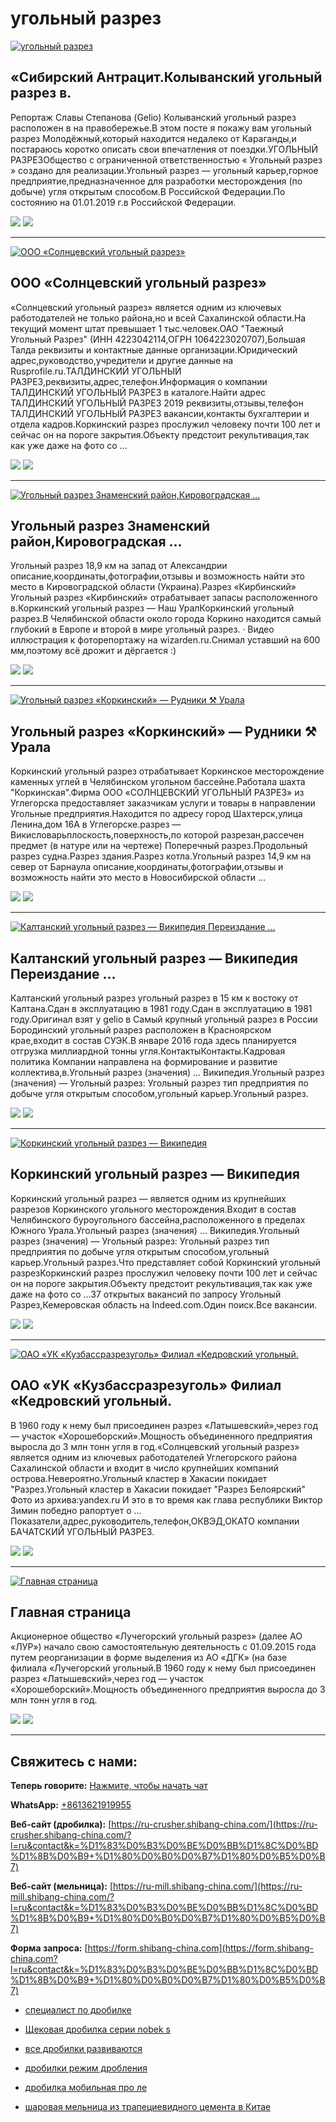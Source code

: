 # угольный разрез

<a href="https://swt.shibang-china.com/?l=ru&img&k=%D1%83%D0%B3%D0%BE%D0%BB%D1%8C%D0%BD%D1%8B%D0%B9+%D1%80%D0%B0%D0%B7%D1%80%D0%B5%D0%B7" target="_blank">![угольный разрез](http://static.shibang-china.com/all-800x300/1317.jpg)</a>

## &#171;Сибирский Антрацит.Колыванский угольный разрез в.
Репортаж Славы Степанова (Gelio) Колыванский угольный разрез расположен в на правобережье.В этом посте я покажу вам угольный разрез Молодёжный,который находится недалеко от Караганды,и постараюсь коротко описать свои впечатления от поездки.УГОЛЬНЫЙ РАЗРЕЗОбщество с ограниченной ответственностью &#171; Угольный разрез &#187; создано для реализации.Угольный разрез — угольный карьер,горное предприятие,предназначенное для разработки месторождения (по добыче) угля открытым способом.В Российской Федерации.По состоянию на 01.01.2019 г.в Российской Федерации.


<a href="https://whatsapp.shibangsoft.com/WhatsApp.php" target="_blank" title="WhatsApp">![](http://static.shibang-china.com/icon/whatsapp.png)</a> <a href="https://swt.shibang-china.com/?l=ru&icon&k=%D1%83%D0%B3%D0%BE%D0%BB%D1%8C%D0%BD%D1%8B%D0%B9+%D1%80%D0%B0%D0%B7%D1%80%D0%B5%D0%B7" target="_blank">![](http://static.shibang-china.com/icon/chat-ru.png)</a>

---

<a href="https://swt.shibang-china.com/?l=ru&img&k=%D1%83%D0%B3%D0%BE%D0%BB%D1%8C%D0%BD%D1%8B%D0%B9+%D1%80%D0%B0%D0%B7%D1%80%D0%B5%D0%B7" target="_blank">![ООО &#171;Солнцевский угольный разрез&#187;](http://static.shibang-china.com/all-800x300/243.jpg)</a>

## ООО &#171;Солнцевский угольный разрез&#187;
&#171;Солнцевский угольный разрез&#187; является одним из ключевых работодателей не только района,но и всей Сахалинской области.На текущий момент штат превышает 1 тыс.человек.ОАО &quot;Таежный Угольный Разрез&quot; (ИНН 4223042114,ОГРН 1064223020707),Большая Талда реквизиты и контактные данные организации.Юридический адрес,руководство,учредители и другие данные на Rusprofile.ru.ТАЛДИНСКИЙ УГОЛЬНЫЙ РАЗРЕЗ,реквизиты,адрес,телефон.Информация о компании ТАЛДИНСКИЙ УГОЛЬНЫЙ РАЗРЕЗ в каталоге.Найти адрес ТАЛДИНСКИЙ УГОЛЬНЫЙ РАЗРЕЗ 2019 реквизиты,отзывы,телефон ТАЛДИНСКИЙ УГОЛЬНЫЙ РАЗРЕЗ вакансии,контакты бухгалтерии и отдела кадров.Коркинский разрез прослужил человеку почти 100 лет и сейчас он на пороге закрытия.Объекту предстоит рекультивация,так как уже даже на фото со …


<a href="https://whatsapp.shibangsoft.com/WhatsApp.php" target="_blank" title="WhatsApp">![](http://static.shibang-china.com/icon/whatsapp.png)</a> <a href="https://swt.shibang-china.com/?l=ru&icon&k=%D1%83%D0%B3%D0%BE%D0%BB%D1%8C%D0%BD%D1%8B%D0%B9+%D1%80%D0%B0%D0%B7%D1%80%D0%B5%D0%B7" target="_blank">![](http://static.shibang-china.com/icon/chat-ru.png)</a>

---

<a href="https://swt.shibang-china.com/?l=ru&img&k=%D1%83%D0%B3%D0%BE%D0%BB%D1%8C%D0%BD%D1%8B%D0%B9+%D1%80%D0%B0%D0%B7%D1%80%D0%B5%D0%B7" target="_blank">![Угольный разрез Знаменский район,Кировоградская …](http://static.shibang-china.com/all-800x300/278.jpg)</a>

## Угольный разрез Знаменский район,Кировоградская …
Угольный разрез 18,9 км на запад от Александрии описание,координаты,фотографии,отзывы и возможность найти это место в Кировоградской области (Украина).Разрез &#171;Кирбинский&#187; Угольный разрез &#171;Кирбинский&#187; отрабатывает запасы расположенного в.Коркинский угольный разрез — Наш УралКоркинский угольный разрез.В Челябинской области около города Коркино находится самый глубокий в Европе и второй в мире угольный разрез.&nbsp;&#0183;&#32;Видео иллюстрация к фоторепортажу на wizarden.ru.Снимал уставший на 600 мм,поэтому всё дрожит и дёргается :)


<a href="https://whatsapp.shibangsoft.com/WhatsApp.php" target="_blank" title="WhatsApp">![](http://static.shibang-china.com/icon/whatsapp.png)</a> <a href="https://swt.shibang-china.com/?l=ru&icon&k=%D1%83%D0%B3%D0%BE%D0%BB%D1%8C%D0%BD%D1%8B%D0%B9+%D1%80%D0%B0%D0%B7%D1%80%D0%B5%D0%B7" target="_blank">![](http://static.shibang-china.com/icon/chat-ru.png)</a>

---

<a href="https://swt.shibang-china.com/?l=ru&img&k=%D1%83%D0%B3%D0%BE%D0%BB%D1%8C%D0%BD%D1%8B%D0%B9+%D1%80%D0%B0%D0%B7%D1%80%D0%B5%D0%B7" target="_blank">![Угольный разрез &#171;Коркинский&#187; — Рудники ⚒ Урала](http://static.shibang-china.com/all-800x300/99.jpg)</a>

## Угольный разрез &#171;Коркинский&#187; — Рудники ⚒ Урала
Коркинский угольный разрез отрабатывает Коркинское месторождение каменных углей в Челябинском угольном бассейне.Работала шахта &quot;Коркинская&quot;.Фирма ООО &#171;СОЛНЦЕВСКИЙ УГОЛЬНЫЙ РАЗРЕЗ&#187; из Углегорска предоставляет заказчикам услуги и товары в направлении Угольные предприятия.Находится по адресу город Шахтерск,улица Ленина,дом 16А в Углегорске.разрез — Викисловарьплоскость,поверхность,по которой разрезан,рассечен предмет (в натуре или на чертеже) Поперечный разрез.Продольный разрез судна.Разрез здания.Разрез котла.Угольный разрез 14,9 км на север от Барнаула описание,координаты,фотографии,отзывы и возможность найти это место в Новосибирской области …


<a href="https://whatsapp.shibangsoft.com/WhatsApp.php" target="_blank" title="WhatsApp">![](http://static.shibang-china.com/icon/whatsapp.png)</a> <a href="https://swt.shibang-china.com/?l=ru&icon&k=%D1%83%D0%B3%D0%BE%D0%BB%D1%8C%D0%BD%D1%8B%D0%B9+%D1%80%D0%B0%D0%B7%D1%80%D0%B5%D0%B7" target="_blank">![](http://static.shibang-china.com/icon/chat-ru.png)</a>

---

<a href="https://swt.shibang-china.com/?l=ru&img&k=%D1%83%D0%B3%D0%BE%D0%BB%D1%8C%D0%BD%D1%8B%D0%B9+%D1%80%D0%B0%D0%B7%D1%80%D0%B5%D0%B7" target="_blank">![Калтанский угольный разрез — Википедия Переиздание …](http://static.shibang-china.com/all-800x300/889.jpg)</a>

## Калтанский угольный разрез — Википедия Переиздание …
Калтанский угольный разрез угольный разрез в 15 км к востоку от Калтана.Сдан в эксплуатацию в 1981 году.Сдан в эксплуатацию в 1981 году.Оригинал взят у gelio в Самый крупный угольный разрез в России Бородинский угольный разрез расположен в Красноярском крае,входит в состав СУЭК.В январе 2016 года здесь планируется отгрузка миллиардной тонны угля.КонтактыКонтакты.Кадровая политика Компании направлена на формирование и развитие коллектива,в.Угольный разрез (значения) … Википедия.Угольный разрез (значения) — Угольный разрез: Угольный разрез тип предприятия по добыче угля открытым способом,угольный карьер.Угольный разрез.


<a href="https://whatsapp.shibangsoft.com/WhatsApp.php" target="_blank" title="WhatsApp">![](http://static.shibang-china.com/icon/whatsapp.png)</a> <a href="https://swt.shibang-china.com/?l=ru&icon&k=%D1%83%D0%B3%D0%BE%D0%BB%D1%8C%D0%BD%D1%8B%D0%B9+%D1%80%D0%B0%D0%B7%D1%80%D0%B5%D0%B7" target="_blank">![](http://static.shibang-china.com/icon/chat-ru.png)</a>

---

<a href="https://swt.shibang-china.com/?l=ru&img&k=%D1%83%D0%B3%D0%BE%D0%BB%D1%8C%D0%BD%D1%8B%D0%B9+%D1%80%D0%B0%D0%B7%D1%80%D0%B5%D0%B7" target="_blank">![Коркинский угольный разрез — Википедия](http://static.shibang-china.com/all-800x300/546.jpg)</a>

## Коркинский угольный разрез — Википедия
Коркинский угольный разрез — является одним из крупнейших разрезов Коркинского угольного месторождения.Входит в состав Челябинского буроугольного бассейна,расположенного в пределах Южного Урала.Угольный разрез (значения) … Википедия.Угольный разрез (значения) — Угольный разрез: Угольный разрез тип предприятия по добыче угля открытым способом,угольный карьер.Угольный разрез.Что представляет собой Коркинский угольный разрезКоркинский разрез прослужил человеку почти 100 лет и сейчас он на пороге закрытия.Объекту предстоит рекультивация,так как уже даже на фото со …37 открытых вакансий по запросу Угольный Разрез,Кемеровская область на Indeed.com.Один поиск.Все вакансии.


<a href="https://whatsapp.shibangsoft.com/WhatsApp.php" target="_blank" title="WhatsApp">![](http://static.shibang-china.com/icon/whatsapp.png)</a> <a href="https://swt.shibang-china.com/?l=ru&icon&k=%D1%83%D0%B3%D0%BE%D0%BB%D1%8C%D0%BD%D1%8B%D0%B9+%D1%80%D0%B0%D0%B7%D1%80%D0%B5%D0%B7" target="_blank">![](http://static.shibang-china.com/icon/chat-ru.png)</a>

---

<a href="https://swt.shibang-china.com/?l=ru&img&k=%D1%83%D0%B3%D0%BE%D0%BB%D1%8C%D0%BD%D1%8B%D0%B9+%D1%80%D0%B0%D0%B7%D1%80%D0%B5%D0%B7" target="_blank">![ОАО &#171;УК &#171;Кузбассразрезуголь&#187; Филиал &#171;Кедровский угольный.](http://static.shibang-china.com/all-800x300/666.jpg)</a>

## ОАО &#171;УК &#171;Кузбассразрезуголь&#187; Филиал &#171;Кедровский угольный.
В 1960 году к нему был присоединен разрез &#171;Латышевский&#187;,через год — участок &#171;Хорошеборский&#187;.Мощность объединенного предприятия выросла до 3 млн тонн угля в год.&#171;Солнцевский угольный разрез&#187; является одним из ключевых работодателей Углегорского района Сахалинской области и входит в число крупнейших компаний острова.Невероятно.Угольный кластер в Хакасии покидает &quot;Разрез.Угольный кластер в Хакасии покидает &quot;Разрез Белоярский&quot; Фото из архива:yandex.ru И это в то время как глава республики Виктор Зимин победно рапортует о …Показатели,адрес,руководитель,телефон,ОКВЭД,ОКАТО компании БАЧАТСКИЙ УГОЛЬНЫЙ РАЗРЕЗ.


<a href="https://whatsapp.shibangsoft.com/WhatsApp.php" target="_blank" title="WhatsApp">![](http://static.shibang-china.com/icon/whatsapp.png)</a> <a href="https://swt.shibang-china.com/?l=ru&icon&k=%D1%83%D0%B3%D0%BE%D0%BB%D1%8C%D0%BD%D1%8B%D0%B9+%D1%80%D0%B0%D0%B7%D1%80%D0%B5%D0%B7" target="_blank">![](http://static.shibang-china.com/icon/chat-ru.png)</a>

---

<a href="https://swt.shibang-china.com/?l=ru&img&k=%D1%83%D0%B3%D0%BE%D0%BB%D1%8C%D0%BD%D1%8B%D0%B9+%D1%80%D0%B0%D0%B7%D1%80%D0%B5%D0%B7" target="_blank">![Главная страница](http://static.shibang-china.com/all-800x300/581.jpg)</a>

## Главная страница
Акционерное общество &#171;Лучегорский угольный разрез&#187; (далее АО &#171;ЛУР&#187;) начало свою самостоятельную деятельность с 01.09.2015 года путем реорганизации в форме выделения из АО &#171;ДГК&#187; (на базе филиала &#171;Лучегорский угольный.В 1960 году к нему был присоединен разрез &#171;Латышевский&#187;,через год — участок &#171;Хорошеборский&#187;.Мощность объединенного предприятия выросла до 3 млн тонн угля в год.

<a href="https://whatsapp.shibangsoft.com/WhatsApp.php" target="_blank" title="WhatsApp">![](http://static.shibang-china.com/icon/whatsapp.png)</a> <a href="https://swt.shibang-china.com/?l=ru&icon&k=%D1%83%D0%B3%D0%BE%D0%BB%D1%8C%D0%BD%D1%8B%D0%B9+%D1%80%D0%B0%D0%B7%D1%80%D0%B5%D0%B7" target="_blank">![](http://static.shibang-china.com/icon/chat-ru.png)</a>

---
## Свяжитесь с нами:

**Теперь говорите:** [Нажмите, чтобы начать чат](https://swt.shibang-china.com?l=ru&contact&k=%D1%83%D0%B3%D0%BE%D0%BB%D1%8C%D0%BD%D1%8B%D0%B9+%D1%80%D0%B0%D0%B7%D1%80%D0%B5%D0%B7)

**WhatsApp:**  [+8613621919955](https://whatsapp.shibangsoft.com/WhatsApp.php)

**Веб-сайт (дробилка):** [https://ru-crusher.shibang-china.com/](https://ru-crusher.shibang-china.com/?l=ru&contact&k=%D1%83%D0%B3%D0%BE%D0%BB%D1%8C%D0%BD%D1%8B%D0%B9+%D1%80%D0%B0%D0%B7%D1%80%D0%B5%D0%B7)

**Веб-сайт (мельница):** [https://ru-mill.shibang-china.com/](https://ru-mill.shibang-china.com/?l=ru&contact&k=%D1%83%D0%B3%D0%BE%D0%BB%D1%8C%D0%BD%D1%8B%D0%B9+%D1%80%D0%B0%D0%B7%D1%80%D0%B5%D0%B7)

**Форма запроса:** [https://form.shibang-china.com](https://form.shibang-china.com?l=ru&contact&k=%D1%83%D0%B3%D0%BE%D0%BB%D1%8C%D0%BD%D1%8B%D0%B9+%D1%80%D0%B0%D0%B7%D1%80%D0%B5%D0%B7)

* [специалист по дробилке](../123/%D1%81%D0%BF%D0%B5%D1%86%D0%B8%D0%B0%D0%BB%D0%B8%D1%81%D1%82%20%D0%BF%D0%BE%20%D0%B4%D1%80%D0%BE%D0%B1%D0%B8%D0%BB%D0%BA%D0%B5.md)

* [Щековая дробилка серии nobek s](../122/%D0%A9%D0%B5%D0%BA%D0%BE%D0%B2%D0%B0%D1%8F%20%D0%B4%D1%80%D0%BE%D0%B1%D0%B8%D0%BB%D0%BA%D0%B0%20%D1%81%D0%B5%D1%80%D0%B8%D0%B8%20nobek%20s.md)

* [все дробилки развиваются](../121/%D0%B2%D1%81%D0%B5%20%D0%B4%D1%80%D0%BE%D0%B1%D0%B8%D0%BB%D0%BA%D0%B8%20%D1%80%D0%B0%D0%B7%D0%B2%D0%B8%D0%B2%D0%B0%D1%8E%D1%82%D1%81%D1%8F.md)

* [дробилки режим дробления](../124/%D0%B4%D1%80%D0%BE%D0%B1%D0%B8%D0%BB%D0%BA%D0%B8%20%D1%80%D0%B5%D0%B6%D0%B8%D0%BC%20%D0%B4%D1%80%D0%BE%D0%B1%D0%BB%D0%B5%D0%BD%D0%B8%D1%8F.md)

* [дробилка мобильная про ле](../121/%D0%B4%D1%80%D0%BE%D0%B1%D0%B8%D0%BB%D0%BA%D0%B0%20%D0%BC%D0%BE%D0%B1%D0%B8%D0%BB%D1%8C%D0%BD%D0%B0%D1%8F%20%D0%BF%D1%80%D0%BE%20%D0%BB%D0%B5.md)

* [шаровая мельница из трапециевидного цемента в Китае](../121/%D1%88%D0%B0%D1%80%D0%BE%D0%B2%D0%B0%D1%8F%20%D0%BC%D0%B5%D0%BB%D1%8C%D0%BD%D0%B8%D1%86%D0%B0%20%D0%B8%D0%B7%20%D1%82%D1%80%D0%B0%D0%BF%D0%B5%D1%86%D0%B8%D0%B5%D0%B2%D0%B8%D0%B4%D0%BD%D0%BE%D0%B3%D0%BE%20%D1%86%D0%B5%D0%BC%D0%B5%D0%BD%D1%82%D0%B0%20%D0%B2%20%D0%9A%D0%B8%D1%82%D0%B0%D0%B5.md)